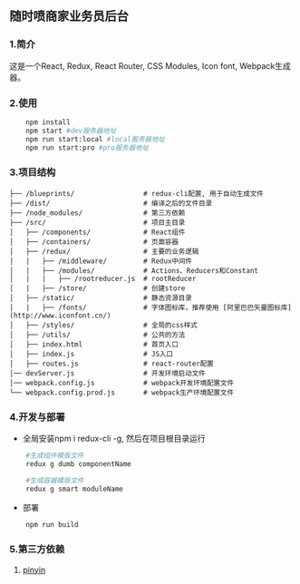 ## 随时喷商家业务员后台

### 1.简介
这是一个React, Redux, React Router, CSS Modules, Icon font, Webpack生成器。

### 2.使用
```bash
    npm install
    npm start #dev服务器地址
    npm run start:local #local服务器地址
    npm run start:pro #pro服务器地址
```

### 3.项目结构
```
├── /blueprints/                 # redux-cli配置, 用于自动生成文件
├── /dist/                       # 编译之后的文件目录
├── /node_modules/               # 第三方依赖
├── /src/                        # 项目主目录
│   ├── /components/             # React组件
│   ├── /containers/             # 页面容器
│   ├── /redux/                  # 主要的业务逻辑
│   |   ├── /middleware/         # Redux中间件
│   |   ├── /modules/            # Actions、Reducers和Constant
│   |   |   ├── /rootreducer.js  # rootReducer
│   |   ├── /store/              # 创建store
│   ├── /static/                 # 静态资源目录
│   |   ├── /fonts/              # 字体图标库，推荐使用 [阿里巴巴矢量图标库](http://www.iconfont.cn/)
│   ├── /styles/                 # 全局的css样式
│   ├── /utils/                  # 公共的方法
│   ├── index.html               # 首页入口
│   ├── index.js                 # JS入口
│   ├── routes.js                # react-router配置
│── devServer.js                 # 开发环境启动文件
│── webpack.config.js            # webpack开发环境配置文件
└── webpack.config.prod.js       # webpack生产环境配置文件
```

### 4.开发与部署
- 全局安装npm i redux-cli -g, 然后在项目根目录运行
```bash
    #生成组件模版文件
    redux g dumb componentName

    #生成容器模版文件
    redux g smart moduleName
```

- 部署
```bash
    npm run build
```

### 5.第三方依赖
1. [pinyin](https://github.com/hotoo/pinyin)

